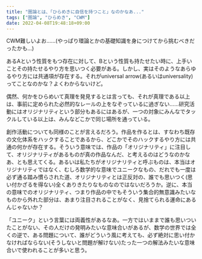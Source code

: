 ```yaml
---
title: "圏論とは、「ひらめきに自信を持つこと」なのかなあ..."
tags: ["圏論", "ひらめき", "CWM"]
date: 2022-04-08T19:48:18+09:00
---
```


CWM難しいよお......(やっぱり環論とかの基礎知識を身につけてから挑むべきだったかも...)

あるAという性質をもつ存在に対して、Bという性質も持たせたい時に、上手いことその持たせるやり方を思いつく必要がある。しかし、実はそのようなあらゆるやり方には共通項が存在する。それがuniversal arrow(あるいはuniversality)ってことなのかな？よくわからないけど。

偶然、何かをひらめいて真理を発見するとは言っても、それが真理である以上は、事前に定められた必然的なレールの上をなぞっているに過ぎない......研究活動にはオリジナリティという部分もあるにはあるが、一つの対象にみんなでタックルしている以上は、みんなどこかで同じ場所を通っている。

創作活動についても同様のことが言えるだろう。作品を作るとは、すなわち既存の文化体系をハックすることであるから、どこかでそのハックするやり方には共通の何かが存在する。そういう意味では、作品の「オリジナリティ」に注目して、オリジナリティがあるものが真の作品なんだ、と考えるのはどうなのかなあ、とも思えてくる。あるいは私たちがオリジナリティと呼ぶものは、本当はオリジナリティではなく、むしろ数学的な意味でユニークなもの、だれでも一度は必ず通る踏み慣らされた道、オリジナリティとは正反対の、誰でも思いつく(思い付かざるを得ない)全くありきたりなものなのではないだろうか。逆に、本当の意味でのオリジナリティ、つまり作品の中でもそういう集合的無意識みたいなものから外れた部分は、あまり注目されることがなく、見捨てられる運命にあるんじゃないか？

「ユニーク」という言葉には両義性があるなあ。一方ではいままで誰も思いついたことがない、その人だけの発明みたいな意味合いがあるが、数学の世界では全くの逆で、ある問題について、誰がどういう風に考えても、必ず絶対に思い付かなければならない(そうしないと問題が解けない)たった一つの解法みたいな意味合いで使われることが多いと思う。